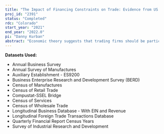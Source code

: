 ```yaml
---
title: "The Impact of Financing Constraints on Trade: Evidence from US Firm-Level Data"
proj_id: "2391"
status: "Completed"
rdc: "Colorado"
start_year: "2021"
end_year: "2022.0"
pi: "Danny Kurban"
abstract: "Economic theory suggests that trading firms should be particularly dependent on external and internal financing due to issues such as long shipment lags, currency and regulatory risks, and high initial fixed costs to set up a distribution network abroad. This implies that firms with tighter credit constraints should be significantly less likely to export to a given destination (extensive margin) and have significantly lower export shares (intensive margin) than comparable, but financially unconstrained, firms. However, existing strategies fail to document how financial constraints determine trade shares because they lack firm-level microdata. By making use of linked Economic Census, Quarterly Financial Report, LFTTD, and Compustat data, we can more directly measure firm-level constraints and determine how biased standard techniques for assessing this relationship at the industry-level have been. Results will better characterize the true contribution of financing constraints on trade shares in the US economy.  "
---
```


**Datasets Used:**

  - Annual Business Survey 
  - Annual Survey of Manufactures 
  - Auxiliary Establishment - ES9200 
  - Business Enterprise Research and Development Survey (BERD) 
  - Census of Manufactures 
  - Census of Retail Trade 
  - Compustat-SSEL Bridge 
  - Census of Services 
  - Census of Wholesale Trade 
  - Longitudinal Business Database - With EIN and Revenue 
  - Longitudinal Foreign Trade Transactions Database 
  - Quarterly Financial Report Census Years 
  - Survey of Industrial Research and Development 

